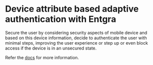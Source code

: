 # Device attribute based adaptive authentication with Entgra

Secure the user by considering security aspects of mobile device and based on this device information, decide to
authenticate the user with minimal steps, improving the user experience or step up or even block access if the
device is in an unsecured state.

Refer the [docs](docs/README.md) for more information.